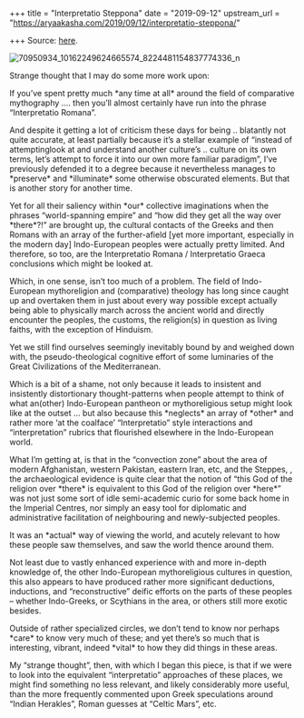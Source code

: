 +++
title = "Interpretatio Steppona"
date = "2019-09-12"
upstream_url = "https://aryaakasha.com/2019/09/12/interpretatio-steppona/"

+++
Source: [here](https://aryaakasha.com/2019/09/12/interpretatio-steppona/).

![70950934_10162249624665574_8224481154837774336_n](https://aryaakasha.files.wordpress.com/2019/09/70950934_10162249624665574_8224481154837774336_n.jpg?w=676)

Strange thought that I may do some more work upon:

If you’ve spent pretty much \*any time at all\* around the field of
comparative mythography …. then you’ll almost certainly have run into
the phrase “Interpretatio Romana”.

And despite it getting a lot of criticism these days for being ..
blatantly not quite accurate, at least partially because it’s a stellar
example of “instead of attemptinglook at and understand another
culture’s .. culture on its own terms, let’s attempt to force it into
our own more familiar paradigm”, I’ve previously defended it to a degree
because it nevertheless manages to \*preserve\* and \*illuminate\* some
otherwise obscurated elements. But that is another story for another
time.

Yet for all their saliency within \*our\* collective imaginations when
the phrases “world-spanning empire” and “how did they get all the way
over \*there\*?!” are brought up, the cultural contacts of the Greeks
and then Romans with an array of the further-afield \[yet more
important, especially in the modern day\] Indo-European peoples were
actually pretty limited. And therefore, so too, are the Interpretatio
Romana / Interpretatio Graeca conclusions which might be looked at.

Which, in one sense, isn’t too much of a problem. The field of
Indo-European mythoreligion and (comparative) theology has long since
caught up and overtaken them in just about every way possible except
actually being able to physically march across the ancient world and
directly encounter the peoples, the customs, the religion(s) in question
as living faiths, with the exception of Hinduism.

Yet we still find ourselves seemingly inevitably bound by and weighed
down with, the pseudo-theological cognitive effort of some luminaries of
the Great Civilizations of the Mediterranean.

Which is a bit of a shame, not only because it leads to insistent and
insistently distortionary thought-patterns when people attempt to think
of what an(other) Indo-European pantheon or mythoreligious setup might
look like at the outset … but also because this \*neglects\* an array of
\*other\* and rather more ‘at the coalface’ “Interpretatio” style
interactions and “interpretation” rubrics that flourished elsewhere in
the Indo-European world.

What I’m getting at, is that in the “convection zone” about the area of
modern Afghanistan, western Pakistan, eastern Iran, etc, and the
Steppes, , the archaeological evidence is quite clear that the notion of
“this God of the religion over \*there\* is equivalent to this God of
the religion over \*here\*” was not just some sort of idle semi-academic
curio for some back home in the Imperial Centres, nor simply an easy
tool for diplomatic and administrative facilitation of neighbouring and
newly-subjected peoples.

It was an \*actual\* way of viewing the world, and acutely relevant to
how these people saw themselves, and saw the world thence around them.

Not least due to vastly enhanced experience with and more in-depth
knowledge of, the other Indo-European mythoreligious cultures in
question, this also appears to have produced rather more significant
deductions, inductions, and “reconstructive” deific efforts on the parts
of these peoples – whether Indo-Greeks, or Scythians in the area, or
others still more exotic besides.

Outside of rather specialized circles, we don’t tend to know nor perhaps
\*care\* to know very much of these; and yet there’s so much that is
interesting, vibrant, indeed \*vital\* to how they did things in these
areas.

My “strange thought”, then, with which I began this piece, is that if we
were to look into the equivalent “interpretatio” approaches of these
places, we might find something no less relevant, and likely
considerably more useful, than the more frequently commented upon Greek
speculations around “Indian Herakles”, Roman guesses at “Celtic Mars”,
etc.
